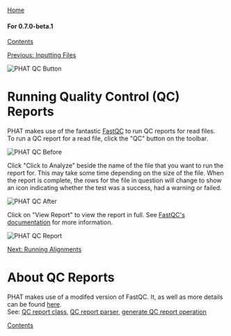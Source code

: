 [Home](https://chgibb.github.io/PHATDocs/)

#### For 0.7.0-beta.1
[Contents](https://chgibb.github.io/PHATDocs/docs/releases/0.7.0-beta.1/home)

[Previous: Inputting Files](https://chgibb.github.io/PHATDocs/docs/releases/0.7.0-beta.1/inputtingFiles)

![PHAT QC Button](https://chgibb.github.io//PHATDocs/docs/releases/0.7.0-beta.1/QCButton.png)

# Running Quality Control (QC) Reports
PHAT makes use of the fantastic [FastQC](https://www.bioinformatics.babraham.ac.uk/projects/fastqc/) to run QC reports for read files.  
To run a QC report for a read file, click the "QC" button on the toolbar.

![PHAT QC Before](https://chgibb.github.io//PHATDocs/docs/releases/0.7.0-beta.1/preQC.png)

Click "Click to Analyze" beside the name of the file that you want to run the report for. This may take some time depending on the size of the file. When the report is complete, the rows for the file in question will change to show an icon indicating whether the test was a success, had a warning or failed.

![PHAT QC After](https://chgibb.github.io//PHATDocs/docs/releases/0.7.0-beta.1/postQC.png)

Click on "View Report" to view the report in full. See [FastQC's documentation](https://www.bioinformatics.babraham.ac.uk/projects/fastqc/Help/) for more information.

![PHAT QC Report](https://chgibb.github.io//PHATDocs/docs/releases/0.7.0-beta.1/QCReport.png)

[Next: Running Alignments](https://chgibb.github.io/PHATDocs/docs/releases/0.7.0-beta.1/runningAlignments)

# About QC Reports
PHAT makes use of a modifed version of FastQC. It, as well as more details can be found [here](https://github.com/chgibb/FastQC0.11.5).  
See: [QC report class](https://github.com/chgibb/PHAT/blob/0.7.0-beta.1/src/req/QCData.ts), [QC report parser](https://github.com/chgibb/PHAT/blob/0.7.0-beta.1/QCReportSummary.ts), [generate QC report operation](https://github.com/chgibb/PHAT/blob/0.7.0-beta.1/src/req/operations/GenerateQCReport.ts)


[Contents](https://chgibb.github.io/PHATDocs/docs/releases/0.7.0-beta.1/home)

